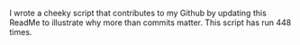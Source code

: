 I wrote a cheeky script that contributes to my Github by updating this ReadMe to illustrate why more than commits matter. This script has run 448 times.